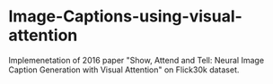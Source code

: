 # Image-Captions-using-visual-attention
Implemenetation of 2016 paper "Show, Attend and Tell: Neural Image Caption Generation with Visual Attention" on Flick30k dataset.
